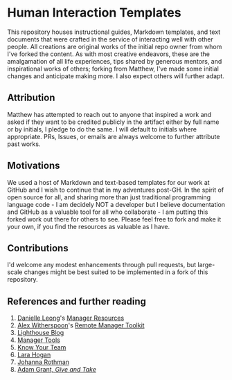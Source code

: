 # Human Interaction Templates
This repository houses instructional guides, Markdown templates, and text documents that were crafted in the service of interacting well with other people.  All creations are original works of the initial repo owner from whom I've forked the content. As with most creative endeavors, these are the amalgamation of all life experiences, tips shared by generous mentors, and inspirational works of others; forking from Matthew, I've made some initial changes and anticipate making more. I also expect others will further adapt.

## Attribution
Matthew has attempted to reach out to anyone that inspired a work and asked if they want to be credited publicly in the artifact either by full name or by initials, I pledge to do the same. I will default to initials where appropriate. PRs, Issues, or emails are always welcome to further attribute past works.

## Motivations
We used a host of Markdown and text-based templates for our work at GitHub and I wish to continue that in my adventures post-GH. In the spirit of open source for all, and sharing more than just traditional programming language code - I am decidely NOT a developer but I believe documentation and GitHub as a valuable tool for all who collaborate - I am putting this forked work out there for others to see. Please feel free to fork and make it your own, if you find the resources as valuable as I have.

## Contributions
I'd welcome any modest enhancements through pull requests, but large-scale changes might be best suited to be implemented in a fork of this repository.

## References and further reading
1. [Danielle Leong](https://github.com/dmleong)'s [Manager Resources](https://github.com/dmleong/manager-resources)
2. [Alex Witherspoon](https://github.com/alexwitherspoon)'s [Remote Manager Toolkit](https://github.com/alexwitherspoon/Remote-Manager-Toolkit)
3. [Lighthouse Blog](https://getlighthouse.com/blog/)
4. [Manager Tools](https://www.manager-tools.com/)
5. [Know Your Team](https://knowyourteam.com/)
6. [Lara Hogan](https://larahogan.me/)
7. [Johanna Rothman](https://www.jrothman.com/blog/mpd/)
8. [Adam Grant, _Give and Take_ ](https://www.adamgrant.net/book/give-and-take/)
